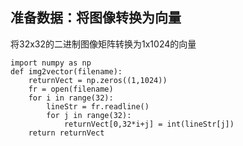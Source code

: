 ## 准备数据：将图像转换为向量

将32x32的二进制图像矩阵转换为1x1024的向量
```
import numpy as np
def img2vector(filename):
    returnVect = np.zeros((1,1024))
    fr = open(filename)
    for i in range(32):
        lineStr = fr.readline()
        for j in range(32):
            returnVect[0,32*i+j] = int(lineStr[j])
    return returnVect
```

